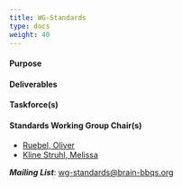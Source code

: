 ```yaml
---
title: WG-Standards
type: docs
weight: 40
---
```


#### Purpose

#### Deliverables

#### Taskforce(s)

#### Standards Working Group Chair(s)
- [Ruebel, Oliver](mailto:oruebel@lbl.gov)
- [Kline Struhl, Melissa](mailto:mekline@mit.edu)

**_Mailing List_**: wg-standards@brain-bbqs.org